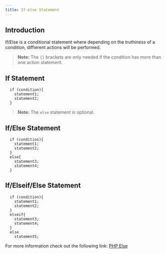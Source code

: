 ```yaml
---
title: If-else Statement
---
```

## Introduction
If/Else is a conditional statement where depending on the truthiness of a condition, diffierent actions will be performed.  

> **Note:** The `{}` brackets are only needed if the condition has more than one action statement.

## If Statement
~~~~
  if (condition){
    statement1;
    statement2;
  }
~~~~
> **Note:** The `else` statement is optional.
## If/Else Statement
~~~~
  if (condition){
    statement1;
    statement2;
  }
  else{
    statement3;
    statement4;
  }
~~~~
## If/Elseif/Else Statement
~~~~
  if (condition){
    statement1;
    statement2;
  }
  elseif{
    statement3;
    statement4;
  }
  else
    statement5;
~~~~

For more information check out the following link:
<a href='http://php.net/manual/en/control-structures.elseif.php' target='_blank' rel='nofollow'>PHP Else</a>
